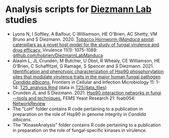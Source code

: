 # Analysis scripts for [Diezmann Lab](http://www.yeast-genetics.co.uk) studies
- Lyons N, I Softley, A Balfour, C Williamson, HE O'Brien, AC Shetty, VM Bruno and S Diezmann. 2020. [Tobacco Hornworm (_Manduca sexta_) caterpillars as a novel host model for the study of fungal virulence and drug efficacy.](https://www.ncbi.nlm.nih.gov/pmc/articles/PMC7549948/) Virulence 11(1): 1075-1089: [github.com/hobrien/DiezmannLabManduca](https://github.com/hobrien/DiezmannLabManduca)
- Alaalm L, JL Crunden, M Butcher, U Obst, R Whealy, CE Williamson, HE O'Brien, C Schaffitzel, G Ramage, S Spencer and S Diezmann. 2021. [Identification and phenotypic characterization of Hsp90 phosphorylation sites that modulate virulence traits in the major human fungal pathogen _Candida albicans_.](https://www.frontiersin.org/articles/10.3389/fcimb.2021.637836/full) Frontiers in Cellular and Infection Microbiology 11: 1-14: [T25_analysis.Rmd](T25_analysis.Rmd) (data in [T25/data_files](T25/data_files))
- Crunden JL and S Diezmann. 2021. [Hsp90 interaction networks in fungi—tools and techniques.](https://www.ncbi.nlm.nih.gov/pmc/articles/PMC8599792/) FEMS Yeast Research 21: foab054: [NetworkReview](NetworkReview)
- The "LoH" folder contains R code pertaining to a publication in preparation on the role of Hsp90 in genome integrity in _Candida albicans_.
- The "KinaseAnalysis" folder contains R code pertaining to a publication in preparation on the role of fungal-specific kinases in virulence.
